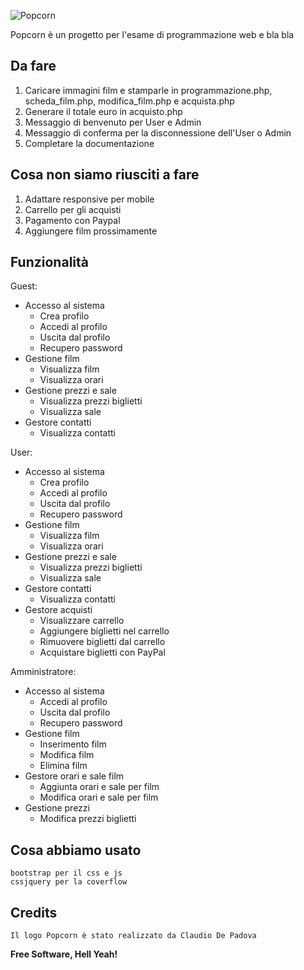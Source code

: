 ![Popcorn](https://cldup.com/1AYvlq29Z3.png)

Popcorn è un progetto per l'esame di programmazione web e bla bla

## Da fare
1. Caricare immagini film e stamparle in programmazione.php, scheda_film.php, modifica_film.php e acquista.php
2. Generare il totale euro in acquisto.php
3. Messaggio di benvenuto per User e Admin
4. Messaggio di conferma per la disconnessione dell'User o Admin
5. Completare la documentazione

## Cosa non siamo riusciti a fare
1. Adattare responsive per mobile
2. Carrello per gli acquisti
3. Pagamento con Paypal
4. Aggiungere film prossimamente

## Funzionalità
Guest:
  - Accesso al sistema
    - Crea profilo
    - Accedi al profilo
    - Uscita dal profilo
    - Recupero password
  - Gestione film
    - Visualizza film
    - Visualizza orari
  - Gestione prezzi e sale
    - Visualizza prezzi biglietti
    - Visualizza sale
  - Gestore contatti
    - Visualizza contatti
   
User:
  - Accesso al sistema
    - Crea profilo
    - Accedi al profilo
    - Uscita dal profilo
    - Recupero password
  - Gestione film
    - Visualizza film
    - Visualizza orari
  - Gestione prezzi e sale
    - Visualizza prezzi biglietti
    - Visualizza sale
  - Gestore contatti
    - Visualizza contatti  
  - Gestore acquisti
    - Visualizzare carrello
    - Aggiungere biglietti nel carrello
    - Rimuovere biglietti dal carrello
    - Acquistare biglietti con PayPal 
        
    
Amministratore: 
  - Accesso al sistema
    - Accedi al profilo
    - Uscita dal profilo
    - Recupero password
  - Gestione film
    - Inserimento film
    - Modifica film
    - Elimina film
  - Gestore orari e sale film
    - Aggiunta orari e sale per film
    - Modifica orari e sale per film
  - Gestione prezzi 
     - Modifica prezzi biglietti
     
## Cosa abbiamo usato
    bootstrap per il css e js
    cssjquery per la coverflow
    
## Credits
    Il logo Popcorn è stato realizzato da Claudio De Padova


   
  



**Free Software, Hell Yeah!**

